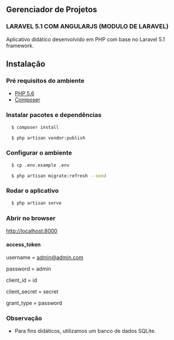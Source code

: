 ## Gerenciador de Projetos

### LARAVEL 5.1 COM ANGULARJS (MODULO DE LARAVEL)

Aplicativo didático desenvolvido em PHP com base no Laravel 5.1 framework.


## Instalação

### Pré requisitos do ambiente

* [PHP 5.6](https://secure.php.net)
* [Composer](https://getcomposer.org)

### Instalar pacotes e dependências

```sh
  $ composer install

  $ php artisan vendor:publish
```

### Configurar o ambiente

```sh
  $ cp .env.example .env

  $ php artisan migrate:refresh --seed
```

### Rodar o aplicativo

```sh
  $ php artisan serve
```

### Abrir no browser

[http://localhost:8000](http://localhost:8000)

#### access_token

username = admin@admin.com

password = admin

client_id = id

client_secret = secret

grant_type = password

### Observação

* Para fins didáticos, utilizamos um banco de dados SQLite.


